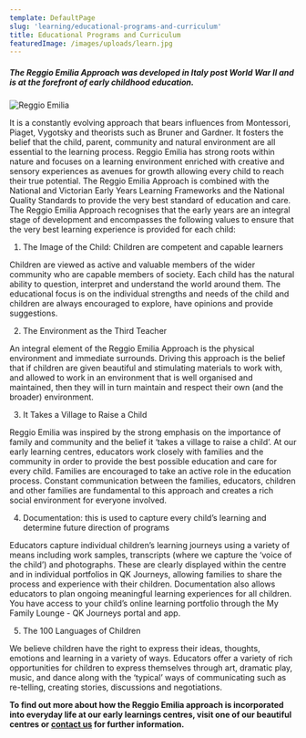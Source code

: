 ```yaml
---
template: DefaultPage
slug: 'learning/educational-programs-and-curriculum'
title: Educational Programs and Curriculum
featuredImage: /images/uploads/learn.jpg
---
```


##### The Reggio Emilia Approach was developed in Italy post World War II and is at the forefront of early childhood education.

![Reggio Emilia](/images/uploads/reggio.jpg)

It is a constantly evolving approach that bears influences from Montessori, Piaget, Vygotsky and theorists such as Bruner and Gardner. It fosters the belief that the child, parent, community and natural environment are all essential to the learning process. Reggio Emilia has strong roots within nature and focuses on a learning environment enriched with creative and sensory experiences as avenues for growth allowing every child to reach their true potential. The Reggio Emilia Approach is combined with the National and Victorian Early Years Learning Frameworks and the National Quality Standards to provide the very best standard of education and care. The Reggio Emilia Approach recognises that the early years are an integral stage of development and encompasses the following values to ensure that the very best learning experience is provided for each child:

1.  The Image of the Child: Children are competent and capable learners

Children are viewed as active and valuable members of the wider community who are capable members of society. Each child has the natural ability to question, interpret and understand the world around them. The educational focus is on the individual strengths and needs of the child and children are always encouraged to explore, have opinions and provide suggestions.

2.  The Environment as the Third Teacher

An integral element of the Reggio Emilia Approach is the physical environment and immediate surrounds. Driving this approach is the belief that if children are given beautiful and stimulating materials to work with, and allowed to work in an environment that is well organised and maintained, then they will in turn maintain and respect their own (and the broader) environment.

3.  It Takes a Village to Raise a Child

Reggio Emilia was inspired by the strong emphasis on the importance of family and community and the belief it ‘takes a village to raise a child’. At our early learning centres, educators work closely with families and the community in order to provide the best possible education and care for every child. Families are encouraged to take an active role in the education process. Constant communication between the families, educators, children and other families are fundamental to this approach and creates a rich social environment for everyone involved.

4.  Documentation: this is used to capture every child’s learning and determine future direction of programs

Educators capture individual children’s learning journeys using a variety of means including work samples, transcripts (where we capture the ‘voice of the child’) and photographs. These are clearly displayed within the centre and in individual portfolios in QK Journeys, allowing families to share the process and experience with their children. Documentation also allows educators to plan ongoing meaningful learning experiences for all children. You have access to your child’s online learning portfolio through the My Family Lounge - QK Journeys portal and app.

5.  The 100 Languages of Children

We believe children have the right to express their ideas, thoughts, emotions and learning in a variety of ways. Educators offer a variety of rich opportunities for children to express themselves through art, dramatic play, music, and dance along with the ‘typical’ ways of communicating such as re-telling, creating stories, discussions and negotiations.

**To find out more about how the Reggio Emilia approach is incorporated into everyday life at our early learnings centres, visit one of our beautiful centres or [contact us](/contact/) for further information.**
